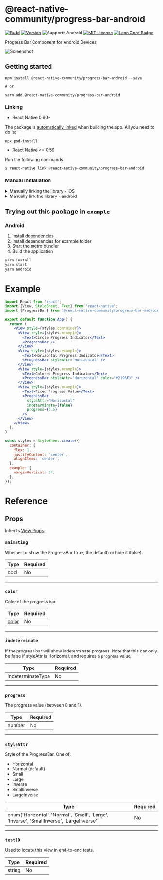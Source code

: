 # @react-native-community/progress-bar-android

[![Build](https://github.com/react-native-progress-view/progress-bar-android/actions/workflows/ci.yml/badge.svg)](https://github.com/react-native-progress-view/progress-bar-android/actions/workflows/ci.yml)
[![Version][version-badge]][package]
![Supports Android][support-badge]
[![MIT License][license-badge]][license]
[![Lean Core Badge][lean-core-badge]][lean-core-issue]

Progress Bar Component for Android Devices

![Screenshot](https://user-images.githubusercontent.com/25158423/57262658-0d4c5b00-703b-11e9-9e0d-bdf7cb8f942a.gif)

## Getting started

```
npm install @react-native-community/progress-bar-android --save

# or

yarn add @react-native-community/progress-bar-android
```

### Linking

- React Native 0.60+

The package is [automatically linked](https://github.com/react-native-community/cli/blob/master/docs/autolinking.md) when building the app. All you need to do is:

```
npx pod-install
```

- React Native <= 0.59

Run the following commands

```
$ react-native link @react-native-community/progress-bar-android
```

### Manual installation

<details>
<summary>Manually linking the library - iOS</summary>

1. In XCode, in the project navigator, right click `Libraries` ➜ `Add Files to [your project's name]`
2. Go to `node_modules` ➜ `@react-native-community/progress-bar-android` and add `RNCProgressBar.xcodeproj`
3. In XCode, in the project navigator, select your project. Add `libRNCProgressBar.a` to your project's `Build Phases` ➜ `Link Binary With Libraries`
4. Run your project (`Cmd+R`)

</details>

<details>
<summary>Manually link the library - android</summary>

1. Open up `android/app/src/main/java/[...]/MainActivity.java`

- Add `import com.reactnativecommunity.androidprogressbar.RNCProgressBarPackage;` to the imports at the top of the file
- Add `new RNCProgressBarPackage()` to the list returned by the `getPackages()` method

2. Append the following lines to `android/settings.gradle`:
   ```
   include ':@react-native-community_progress-bar-android'
   project(':@react-native-community_progress-bar-android').projectDir = new File(rootProject.projectDir, 	'../../node_modules/@react-native-community/progress-bar-android/android')
   ```
3. Insert the following lines inside the dependencies block in `android/app/build.gradle`:
   ```
     implementation project(':@react-native-community_progress-bar-android')
   ```

</details>

## Trying out this package in `example`

### Android

1. Install dependencies
1. Install dependencies for example folder
1. Start the metro bundler
1. Build the application

```sh
yarn install
yarn start
yarn android
```

# Example

```jsx
import React from 'react';
import {View, StyleSheet, Text} from 'react-native';
import {ProgressBar} from '@react-native-community/progress-bar-android';

export default function App() {
  return (
    <View style={styles.container}>
      <View style={styles.example}>
        <Text>Circle Progress Indicator</Text>
        <ProgressBar />
      </View>
      <View style={styles.example}>
        <Text>Horizontal Progress Indicator</Text>
        <ProgressBar styleAttr="Horizontal" />
      </View>
      <View style={styles.example}>
        <Text>Colored Progress Indicator</Text>
        <ProgressBar styleAttr="Horizontal" color="#2196F3" />
      </View>
      <View style={styles.example}>
        <Text>Fixed Progress Value</Text>
        <ProgressBar
          styleAttr="Horizontal"
          indeterminate={false}
          progress={0.5}
        />
      </View>
    </View>
  );
}

const styles = StyleSheet.create({
  container: {
    flex: 1,
    justifyContent: 'center',
    alignItems: 'center',
  },
  example: {
    marginVertical: 24,
  },
});
```

# Reference

## Props

Inherits [View Props](https://reactnative.dev/docs/view#props).

### `animating`

Whether to show the ProgressBar (true, the default) or hide it (false).

| Type | Required |
| ---- | -------- |
| bool | No       |

---

### `color`

Color of the progress bar.

| Type               | Required |
| ------------------ | -------- |
| [color](colors.md) | No       |

---

### `indeterminate`

If the progress bar will show indeterminate progress. Note that this can only be false if styleAttr is Horizontal, and requires a `progress` value.

| Type              | Required |
| ----------------- | -------- |
| indeterminateType | No       |

---

### `progress`

The progress value (between 0 and 1).

| Type   | Required |
| ------ | -------- |
| number | No       |

---

### `styleAttr`

Style of the ProgressBar. One of:

- Horizontal
- Normal (default)
- Small
- Large
- Inverse
- SmallInverse
- LargeInverse

| Type                                                                                      | Required |
| ----------------------------------------------------------------------------------------- | -------- |
| enum('Horizontal', 'Normal', 'Small', 'Large', 'Inverse', 'SmallInverse', 'LargeInverse') | No       |

---

### `testID`

Used to locate this view in end-to-end tests.

| Type   | Required |
| ------ | -------- |
| string | No       |

[version-badge]: https://img.shields.io/npm/v/@react-native-community/progress-bar-android.svg?style=flat-square
[package]: https://www.npmjs.com/package/@react-native-community/progress-bar-android
[support-badge]: https://img.shields.io/badge/platforms-android-lightgrey.svg?style=flat-square
[license-badge]: https://img.shields.io/npm/l/@react-native-community/progress-bar-android.svg?style=flat-square
[license]: https://opensource.org/licenses/MIT
[lean-core-badge]: https://img.shields.io/badge/Lean%20Core-Extracted-brightgreen.svg?style=flat-square
[lean-core-issue]: https://github.com/facebook/react-native/issues/23313
